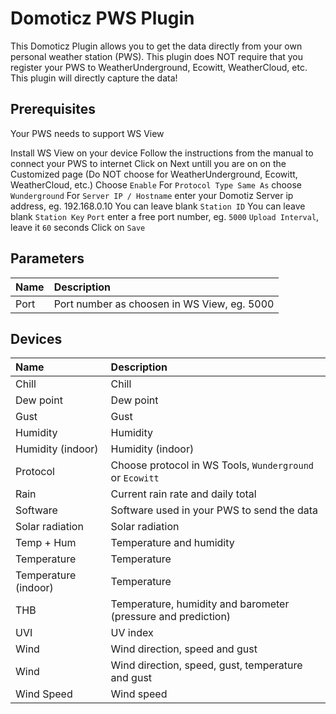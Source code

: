 # Domoticz PWS Plugin
This Domoticz Plugin allows you to get the data directly from your own personal weather station (PWS). This plugin does NOT require that you register your PWS to WeatherUnderground, Ecowitt, WeatherCloud, etc. This plugin will directly capture the data!

## Prerequisites
Your PWS needs to support WS View

Install WS View on your device
Follow the instructions from the manual to connect your PWS to internet
Click on Next untill you are on on the Customized page (Do NOT choose for WeatherUnderground, Ecowitt, WeatherCloud, etc.)
Choose `Enable`
For `Protocol Type Same As` choose `Wunderground`
For `Server IP / Hostname` enter your Domotiz Server ip address, eg. 192.168.0.10
You can leave blank `Station ID` 
You can leave blank `Station Key`
`Port` enter a free port number, eg. `5000`
`Upload Interval`, leave it `60` seconds
Click on `Save`

## Parameters
| Name                 | Description
| :---                 | :---
| Port                 | Port number as choosen in WS View, eg. 5000

## Devices
| Name                 | Description
| :---                 | :---
| Chill                | Chill
| Dew point            | Dew point
| Gust                 | Gust
| Humidity             | Humidity
| Humidity (indoor)    | Humidity (indoor)
| Protocol             | Choose protocol in WS Tools, `Wunderground` or `Ecowitt`
| Rain                 | Current rain rate and daily total
| Software             | Software used in your PWS to send the data
| Solar radiation      | Solar radiation
| Temp + Hum           | Temperature and humidity
| Temperature          | Temperature
| Temperature (indoor) | Temperature
| THB                  | Temperature, humidity and barometer (pressure and prediction)
| UVI                  | UV index
| Wind                 | Wind direction, speed and gust
| Wind                 | Wind direction, speed, gust, temperature and gust
| Wind Speed           | Wind speed
